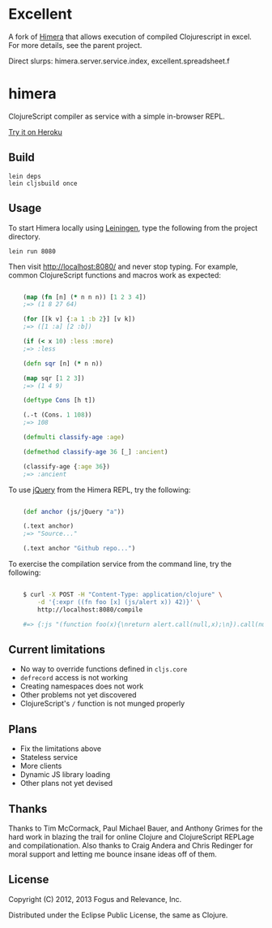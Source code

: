 # Excellent

A fork of [Himera](https://github.com/fogus/himera) that allows execution of compiled Clojurescript in excel.  For more details, see the parent project.

Direct slurps: himera.server.service.index, excellent.spreadsheet.f

# himera

ClojureScript compiler as service with a simple in-browser REPL.

[Try it on Heroku](http://himera.heroku.com)

## Build

    lein deps
	lein cljsbuild once

## Usage

To start Himera locally using [Leiningen](https://github.com/technomancy/leiningen), type the following from the project directory.

    lein run 8080

Then visit <http://localhost:8080/> and never stop typing.  For example, common ClojureScript functions and macros work as expected:

```clojure

    (map (fn [n] (* n n n)) [1 2 3 4])
	;=> (1 8 27 64)

	(for [[k v] {:a 1 :b 2}] [v k])
	;=> ([1 :a] [2 :b])

	(if (< x 10) :less :more)
	;=> :less

	(defn sqr [n] (* n n))

	(map sqr [1 2 3])
	;=> (1 4 9)

	(deftype Cons [h t])

	(.-t (Cons. 1 108))
	;=> 108

	(defmulti classify-age :age)

	(defmethod classify-age 36 [_] :ancient)

	(classify-age {:age 36})
	;=> :ancient
```

To use [jQuery](http://jquery.com) from the Himera REPL, try the following:

```clojure

    (def anchor (js/jQuery "a"))

	(.text anchor)
	;=> "Source..."

	(.text anchor "Github repo...")
```

To exercise the compilation service from the command line, try the following:

```sh

    $ curl -X POST -H "Content-Type: application/clojure" \
	    -d '{:expr ((fn foo [x] (js/alert x)) 42)}' \
		http://localhost:8080/compile

	#=> {:js "(function foo(x){\nreturn alert.call(null,x);\n}).call(null,42)"}
```

## Current limitations

  * No way to override functions defined in `cljs.core`
  * `defrecord` access is not working
  * Creating namespaces does not work
  * Other problems not yet discovered
  * ClojureScript's `/` function is not munged properly

## Plans

  * Fix the limitations above
  * Stateless service
  * More clients
  * Dynamic JS library loading
  * Other plans not yet devised

## Thanks

Thanks to Tim McCormack, Paul Michael Bauer, and Anthony Grimes for the hard work in blazing the trail for online Clojure and ClojureScript REPLage and compilationation.  Also thanks to Craig Andera and Chris Redinger for moral support and letting me bounce insane ideas off of them.

## License

Copyright (C) 2012, 2013 Fogus and Relevance, Inc.

Distributed under the Eclipse Public License, the same as Clojure.
